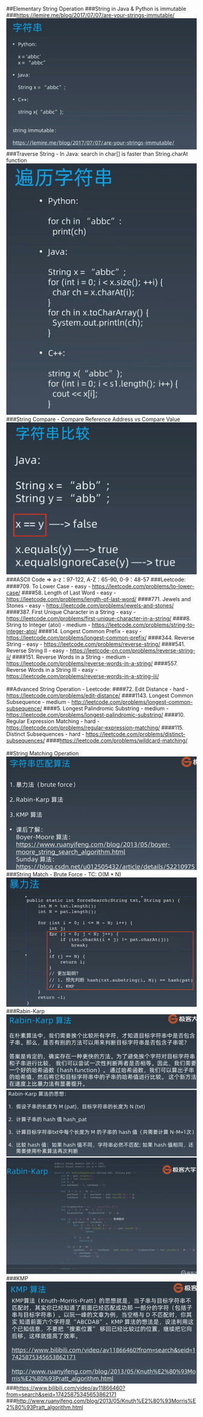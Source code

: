 ##Elementary String Operation 
###String in Java & Python is immutable
###https://lemire.me/blog/2017/07/07/are-your-strings-immutable/
![Image of /string_immutable](imgs//string_immutable.png)
###Traverse String - In Java: search in char[] is faster than String.charAt function 
![Image of /string_traversal](imgs//string_traversal.png)
###String Compare - Compare Reference Address vs Compare Value
![Image of /string_compare](imgs//string_compare.png)
###ASCII Code => a-z：97-122, A-Z：65-90, 0-9：48-57
###Leetcode:
####709. To Lower Case - easy - https://leetcode.com/problems/to-lower-case/
####58. Length of Last Word - easy - https://leetcode.com/problems/length-of-last-word/
####771. Jewels and Stones - easy - https://leetcode.com/problems/jewels-and-stones/
####387. First Unique Character in a String - easy - https://leetcode.com/problems/first-unique-character-in-a-string/
####8. String to Integer (atoi) - medium - https://leetcode.com/problems/string-to-integer-atoi/
####14. Longest Common Prefix - easy - https://leetcode.com/problems/longest-common-prefix/
####344. Reverse String - easy - https://leetcode.com/problems/reverse-string/
####541. Reverse String II - easy - https://leetcode-cn.com/problems/reverse-string-ii/
####151. Reverse Words in a String - medium - https://leetcode.com/problems/reverse-words-in-a-string/
####557. Reverse Words in a String III - easy - https://leetcode.com/problems/reverse-words-in-a-string-iii/
<br></br>
##Advanced String Operation - Leetcode:
####72. Edit Distance - hard - https://leetcode.com/problems/edit-distance/
####1143. Longest Common Subsequence - medium - http://leetcode.com/problems/longest-common-subsequence/
####5. Longest Palindromic Substring - medium - https://leetcode.com/problems/longest-palindromic-substring/
####10. Regular Expression Matching - hard - https://leetcode.com/problems/regular-expression-matching/
####115. Distinct Subsequences - hard - https://leetcode.com/problems/distinct-subsequences/
####https://leetcode.com/problems/wildcard-matching/
<br></br>
##String Matching Operation
![Image of /string_match](imgs//string_match.png)
###String Match - Brute Force - TC: O(M * N)
![Image of /string_brute_force](imgs//string_brute_force.png)
###Rabin-Karp
![Image of /rabin_karp](imgs//rabin_karp.png)
![Image of /rabin_karp_1](imgs//rabin_karp_1.png)
![Image of /rabin_karp_2](imgs//rabin_karp_2.png)
###KMP
![Image of /kmp](imgs//kmp.png)
###https://www.bilibili.com/video/av11866460?from=search&seid=17425875345653862171
###http://www.ruanyifeng.com/blog/2013/05/Knuth%E2%80%93Morris%E2%80%93Pratt_algorithm.html
